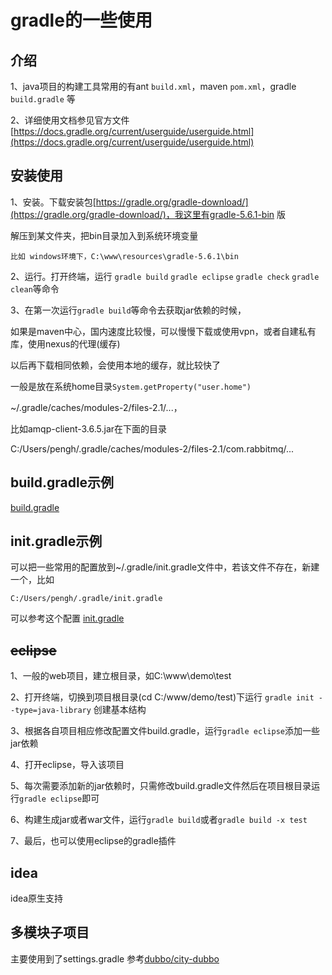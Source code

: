 # gradle的一些使用

## 介绍
1、java项目的构建工具常用的有ant `build.xml`，maven `pom.xml`，gradle `build.gradle` 等

2、详细使用文档参见官方文件 [https://docs.gradle.org/current/userguide/userguide.html](https://docs.gradle.org/current/userguide/userguide.html)

## 安装使用
1、安装。下载安装包[https://gradle.org/gradle-download/](https://gradle.org/gradle-download/)，我这里有gradle-5.6.1-bin 版

解压到某文件夹，把bin目录加入到系统环境变量

    比如 windows环境下，C:\www\resources\gradle-5.6.1\bin

2、运行。打开终端，运行 `gradle build` `gradle eclipse` `gradle check` `gradle clean`等命令

3、在第一次运行`gradle build`等命令去获取jar依赖的时候，

如果是maven中心，国内速度比较慢，可以慢慢下载或使用vpn，或者自建私有库，使用nexus的代理(缓存)

以后再下载相同依赖，会使用本地的缓存，就比较快了

一般是放在系统home目录`System.getProperty("user.home")`

~/.gradle/caches/modules-2/files-2.1/...，

比如amqp-client-3.6.5.jar在下面的目录

C:/Users/pengh/.gradle/caches/modules-2/files-2.1/com.rabbitmq/...

## build.gradle示例
[build.gradle](./build.gradle) 

## init.gradle示例
可以把一些常用的配置放到~/.gradle/init.gradle文件中，若该文件不存在，新建一个，比如

    C:/Users/pengh/.gradle/init.gradle
可以参考这个配置
[init.gradle](./init.gradle)    

## <del>eclipse</del>
1、一般的web项目，建立根目录，如C:\www\demo\test

2、打开终端，切换到项目根目录(cd C:/www/demo/test)下运行 `gradle init --type=java-library` 创建基本结构

3、根据各自项目相应修改配置文件build.gradle，运行`gradle eclipse`添加一些jar依赖

4、打开eclipse，导入该项目

5、每次需要添加新的jar依赖时，只需修改build.gradle文件然后在项目根目录运行`gradle eclipse`即可

6、构建生成jar或者war文件，运行`gradle build`或者`gradle build -x test`

7、最后，也可以使用eclipse的gradle插件

## idea
idea原生支持

## 多模块子项目
主要使用到了settings.gradle
参考[dubbo/city-dubbo](./../dubbo/city-dubbo)  

